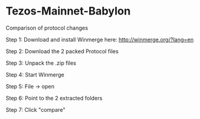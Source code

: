 # Tezos-Mainnet-Babylon
Comparison of protocol changes

Step 1: Download and install Winmerge here: http://winmerge.org/?lang=en

Step 2: Download the 2 packed Protocol files

Step 3: Unpack the .zip files

Step 4: Start Winmerge

Step 5: File -> open

Step 6: Point to the 2 extracted folders

Step 7: Click "compare"
